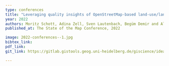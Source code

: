 ```yaml
---
type: conferences
title: "Leveraging quality insights of OpenStreetMap-based land-use/land-cover multi-label modeling to the community"
year: 2022
authors: Moritz Schott, Adina Zell, Sven Lautenbach, Begüm Demir and Alexander Zipf
published_at: The State of the Map Conference, 2022

image: 2022-conferences--1.jpg
bibtex_link:
pdf_link:
git_link: https://gitlab.gistools.geog.uni-heidelberg.de/giscience/ideal-vgi/osm-multitag

---
```

